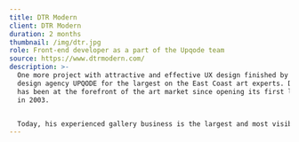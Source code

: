 ```yaml
---
title: DTR Modern
client: DTR Modern
duration: 2 months
thumbnail: /img/dtr.jpg
role: Front-end developer as a part of the Upqode team
source: https://www.dtrmodern.com/
description: >-
  One more project with attractive and effective UX design finished by web
  design agency UPQODE for the largest on the East Coast art experts. DTR Modern
  has been at the forefront of the art market since opening its first location
  in 2003. 


  Today, his experienced gallery business is the largest and most visible on the East Coast with four brick and construction sites in Boston, New York, Washington, and the District of Columbia and Palm Beach. Demonstrating 20th-century masters within the reach of art lovers of all levels, DTR Modern Galleries works to create collections for corporate and private collectors, from new enthusiasts to serious connoisseurs.
---
```

